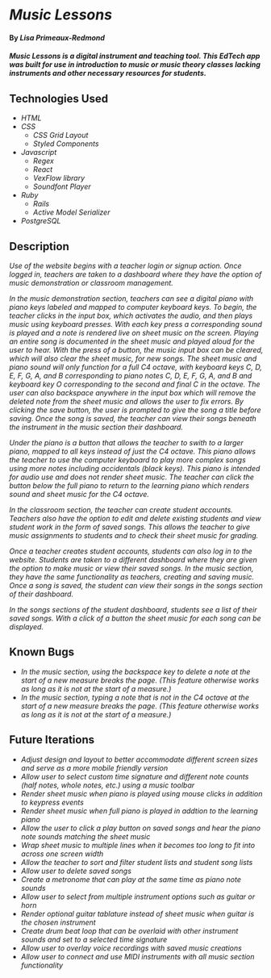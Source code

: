 # _Music Lessons_

#### By _**Lisa Primeaux-Redmond**_

#### _Music Lessons is a digital instrument and teaching tool. This EdTech app was built for use in introduction to music or music theory classes lacking instruments and other necessary resources for students._

## Technologies Used

* _HTML_
* _CSS_
    * _CSS Grid Layout_
    * _Styled Components_
* _Javascript_
    * _Regex_
    * _React_
    * _VexFlow library_
    * _Soundfont Player_
* _Ruby_
    * _Rails_
    * _Active Model Serializer_
* _PostgreSQL_

## Description

_Use of the website begins with a teacher login or signup action. Once logged in, teachers are taken to a dashboard where they have the option of music demonstration or classroom management._

_In the music demonstration section, teachers can see a digital piano with piano keys labeled and mapped to computer keyboard keys. To begin, the teacher clicks in the input box, which activates the audio, and then plays music using keyboard presses. With each key press a corresponding sound is played and a note is rendered live on sheet music on the screen. Playing an entire song is documented in the sheet music and played aloud for the user to hear. With the press of a button, the music input box can be cleared, which will also clear the sheet music, for new songs. The sheet music and piano sound will only function for a full C4 octave, with keyboard keys C, D, E, F, G, A, and B corresponding to piano notes C, D, E, F, G, A, and B and keyboard key O corresponding to the second and final C in the octave. The user can also backspace anywhere in the input box which will remove the deleted note from the sheet music and allows the user to fix errors. By clicking the save button, the user is prompted to give the song a title before saving. Once the song is saved, the teacher can view their songs beneath the instrument in the music section their dashboard._

_Under the piano is a button that allows the teacher to swith to a larger piano, mapped to all keys instead of just the C4 octave. This piano allows the teacher to use the computer keyboard to play more complex songs using more notes including accidentals (black keys). This piano is intended for audio use and does not render sheet music. The teacher can click the button below the full piano to return to the learning piano which renders sound and sheet music for the C4 octave._ 

_In the classroom section, the teacher can create student accounts. Teachers also have the option to edit and delete existing students and view student work in the form of saved songs. This allows the teacher to give music assignments to students and to check their sheet music for grading._ 

_Once a teacher creates student accounts, students can also log in to the website. Students are taken to a different dashboard where they are given the option to make music or view their saved songs. In the music section, they have the same functionality as teachers, creating and saving music. Once a song is saved, the student can view their songs in the songs section of their dashboard._

_In the songs sections of the student dashboard, students see a list of their saved songs. With a click of a button the sheet music for each song can be displayed._

## Known Bugs

* _In the music section, using the backspace key to delete a note at the start of a new measure breaks the page. (This feature otherwise works as long as it is not at the start of a measure.)_
* _In the music section, typing a note that is not in the C4 octave at the start of a new measure breaks the page. (This feature otherwise works as long as it is not at the start of a measure.)_


## Future Iterations

* _Adjust design and layout to better accommodate different screen sizes and serve as a more mobile friendly version_
* _Allow user to select custom time signature and different note counts (half notes, whole notes, etc.) using a music toolbar_
* _Render sheet music when piano is played using mouse clicks in addition to keypress events_ 
* _Render sheet music when full piano is played in addtion to the learning piano_ 
* _Allow the user to click a play button on saved songs and hear the piano note sounds matching the sheet music_
* _Wrap sheet music to multiple lines when it becomes too long to fit into across one screen width_ 
* _Allow the teacher to sort and filter student lists and student song lists_
* _Allow user to delete saved songs_
* _Create a metronome that can play at the same time as piano note sounds_
* _Allow user to select from multiple instrument options such as guitar or horn_
* _Render optional guitar tablature instead of sheet music when guitar is the chosen instrument_
* _Create drum beat loop that can be overlaid with other instrument sounds and set to a selected time signature_
* _Allow user to overlay voice recordings with saved music creations_
* _Allow user to connect and use MIDI instruments with all music section functionality_

